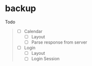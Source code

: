 # backup

Todo
> * [ ] Calendar
>   * [ ] Layout
>   * [ ] Parse response from server
> * [ ] Login
>   * [ ] Layout
>   * [ ] Login Session


